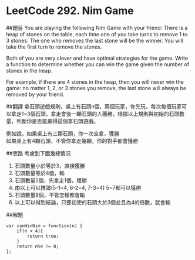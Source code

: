 # LeetCode 292. Nim Game

##題目
You are playing the following Nim Game with your friend: There is a heap of stones on the table, each time one of you take turns to remove 1 to 3 stones. The one who removes the last stone will be the winner. You will take the first turn to remove the stones.

Both of you are very clever and have optimal strategies for the game. Write a function to determine whether you can win the game given the number of stones in the heap.

For example, if there are 4 stones in the heap, then you will never win the game: no matter 1, 2, or 3 stones you remove, the last stone will always be removed by your friend.

##翻譯
拿石頭遊戲規則，桌上有石頭n個，兩個玩家，你先玩，每次每個玩家可以拿走1~3個石頭，拿走會後一顆石頭的人獲勝，根據以上規則與初始的石頭數量，判斷你是否能贏得這個拿石頭遊戲。

例如說，如果桌上有三顆石頭，你一次全拿，獲勝  
如果桌上有4顆石頭，不管你拿走幾顆，你的對手都會獲勝

##思路
考慮到下面幾總情況
1. 石頭數量小於等於3，直接獲勝
2. 石頭數量等於4個，輸
3. 石頭數量5個，先拿走1個，獲勝
4. 由以上可以推論(5-1=4, 6-2=4, 7-3=4) 5~7都可以獲勝
5. 石頭數量8個，不管怎樣都會輸
6. 以上可以得到結論，只要初使的石頭大於3個並且為4的倍數，就會輸

##解題
```
var canWinNim = function(n) {
    if(n < 4){
        return true;
    }
    return n%4 != 0;
};

```
